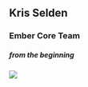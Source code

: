 ## Kris Selden

### Ember Core Team
##### from the beginning

![](https://avatars2.githubusercontent.com/u/61024?v=3&s=240)
